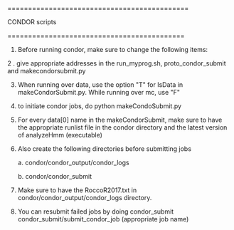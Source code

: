 ============================================

CONDOR scripts

===========================================

1. Before running condor, make sure to change the following items:

2 . give appropriate addresses in the run_myprog.sh, proto_condor_submit and makecondorsubmit.py

3.  When running over data, use the option "T" for IsData in makeCondorSubmit.py. While running over mc, use "F"

4. to initiate condor jobs, do python makeCondoSubmit.py

5. For every data[0] name in the makeCondorSubmit, make sure to have the appropriate runlist file in the condor directory and the latest version of analyzeHmm (executable)

6. Also create the following directories before submitting jobs

   a. condor/condor_output/condor_logs

   b. condor/condor_submit

7. Make sure to have the RoccoR2017.txt in condor/condor_output/condor_logs directory.

8. You can resubmit failed jobs by doing condor_submit condor_submit/submit_condor_job (appropriate job name)
